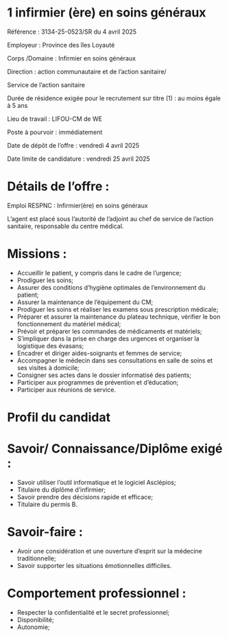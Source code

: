 # 1 infirmier (ère) en soins généraux

Référence : 3134-25-0523/SR du 4 avril 2025

Employeur : Province des îles Loyauté

Corps /Domaine : Infirmier en soins généraux

Direction : action communautaire et de l’action sanitaire/

Service de l’action sanitaire

Durée de résidence exigée pour le recrutement sur titre (1) : au moins égale à 5 ans

Lieu de travail : LIFOU-CM de WE

Poste à pourvoir : immédiatement

Date de dépôt de l’offre : vendredi 4 avril 2025

Date limite de candidature : vendredi 25 avril 2025

# Détails de l’offre :

Emploi RESPNC : Infirmier(ère) en soins généraux

L’agent est placé sous l’autorité de l’adjoint au chef de service de l’action sanitaire, responsable du centre médical.

# Missions :

- Accueillir le patient, y compris dans le cadre de l’urgence;
- Prodiguer les soins;
- Assurer des conditions d’hygiène optimales de l’environnement du patient;
- Assurer la maintenance de l’équipement du CM;
- Prodiguer les soins et réaliser les examens sous prescription médicale;
- Préparer et assurer la maintenance du plateau technique, vérifier le bon fonctionnement du matériel médical;
- Prévoir et préparer les commandes de médicaments et matériels;
- S’impliquer dans la prise en charge des urgences et organiser la logistique des évasans;
- Encadrer et diriger aides-soignants et femmes de service;
- Accompagner le médecin dans ses consultations en salle de soins et ses visites à domicile;
- Consigner ses actes dans le dossier informatisé des patients;
- Participer aux programmes de prévention et d’éducation;
- Participer aux réunions de service.

# Profil du candidat

# Savoir/ Connaissance/Diplôme exigé :

- Savoir utiliser l’outil informatique et le logiciel Asclépios;
- Titulaire du diplôme d’infirmier;
- Savoir prendre des décisions rapide et efficace;
- Titulaire du permis B.

# Savoir-faire :

- Avoir une considération et une ouverture d’esprit sur la médecine traditionnelle;
- Savoir supporter les situations émotionnelles difficiles.

# Comportement professionnel :

- Respecter la confidentialité et le secret professionnel;
- Disponibilité;
- Autonomie;